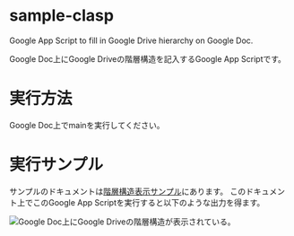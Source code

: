 # sample-clasp
Google App Script to fill in Google Drive hierarchy on Google Doc.

Google Doc上にGoogle Driveの階層構造を記入するGoogle App Scriptです。

# 実行方法

Google Doc上でmainを実行してください。

# 実行サンプル

サンプルのドキュメントは[階層構造表示サンプル](https://docs.google.com/document/d/1edwOyOufU4L4s4iwvvJldCyBO0S1E5D-_OeEs-RX9xs/edit#)にあります。
このドキュメント上でこのGoogle App Scriptを実行すると以下のような出力を得ます。

![Google Doc上にGoogle Driveの階層構造が表示されている。](https://user-images.githubusercontent.com/3174862/182011433-88db35d6-63b8-4742-aedf-1f7de6821b53.png)
